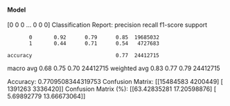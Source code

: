 #### Model
[0 0 0 ... 0 0 0]
Classification Report:
              precision    recall  f1-score   support

           0       0.92      0.79      0.85  19685032
           1       0.44      0.71      0.54   4727683

    accuracy                           0.77  24412715
   macro avg       0.68      0.75      0.70  24412715
weighted avg       0.83      0.77      0.79  24412715

Accuracy: 0.7709508344319753
Confusion Matrix:
[[15484583  4200449]
 [ 1391263  3336420]]
Confusion Matrix (%):
[[63.42835281 17.20598876]
 [ 5.69892779 13.66673064]]
